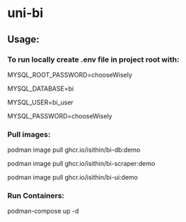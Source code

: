 # uni-bi

## Usage:


### To run locally create .env file in project root with:

MYSQL_ROOT_PASSWORD=chooseWisely

MYSQL_DATABASE=bi

MYSQL_USER=bi_user

MYSQL_PASSWORD=chooseWisely



### Pull images:

podman image pull ghcr.io/isithin/bi-db:demo

podman image pull ghcr.io/isithin/bi-scraper:demo

podman image pull ghcr.io/isithin/bi-ui:demo



### Run Containers:

podman-compose up -d
